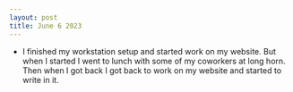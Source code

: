```yaml
---
layout: post
title: June 6 2023
---
```


- I finished my workstation setup and started work on my website. But when I started I went to lunch with some of my coworkers at long horn. Then when I got back I got back to work on my website and started to write in it.
